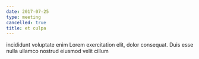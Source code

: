 ```yaml
---
date: 2017-07-25
type: meeting
cancelled: true
title: et culpa
---
```

incididunt voluptate enim Lorem exercitation elit, dolor consequat. Duis esse nulla ullamco nostrud eiusmod velit cillum